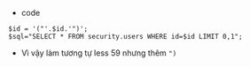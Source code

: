 - code 

```
$id = '("'.$id.'")';
$sql="SELECT * FROM security.users WHERE id=$id LIMIT 0,1";
```

- Vì vậy làm tương tự less 59 nhưng thêm `")`